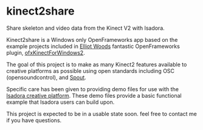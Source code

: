 # kinect2share
Share skeleton and video data from the Kinect V2 with Isadora. 

Kinect2share is a Windows only OpenFrameworks app based on the example projects included in [Elliot Woods](https://github.com/elliotwoods) fantastic OpenFrameworks plugin, [ofxKinectForWindows2](https://github.com/elliotwoods/ofxKinectForWindows2).

The goal of this project is to make as many Kinect2 features available to creative platforms as possible using open standards including OSC (opensoundcontrol), and [Spout](http://spout.zeal.co/).

Specific care has been given to providing demo files for use with the [Isadora creative platform](http://troikatronix.com/).
These demo files provide a basic functional example that Isadora users can build upon.

This project is expected to be in a usable state soon. 
feel free to contact me if you have questions.
